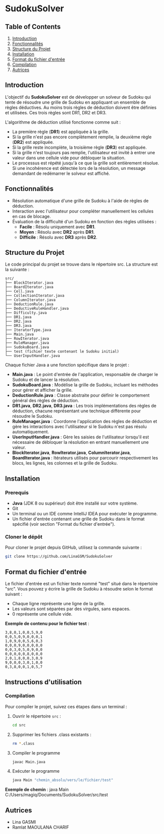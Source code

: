 # SudokuSolver

## Table of Contents
1. [Introduction](#introduction)
2. [Fonctionnalités](#fonctionnalités)
3. [Structure du Projet](#structure-du-projet)
4. [Installation](#installation)
5. [Format du fichier d'entrée](#format-du-fichier-dentrée)
6. [Compilation](#compilation)
7. [Autrices](#autrices)

## Introduction

L'objectif du **SudokuSolver** est de développer un solveur de Sudoku qui tente de résoudre une grille de Sudoku en appliquant un ensemble de règles déductives. Au moins trois règles de déduction doivent être définies et utilisées. Ces trois règles sont DR1, DR2 et DR3.

L'algorithme de déduction utilisé fonctionne comme suit :
  - La première règle (**DR1**) est appliquée à la grille.
  - Si la grille n'est pas encore complètement remplie, la deuxième règle (**DR2**) est appliquée.
  - Si la grille reste incomplète, la troisième règle (**DR3**) est appliquée.
  - Si la grille n'est toujours pas remplie, l'utilisateur est invité à entrer une valeur dans une cellule vide pour débloquer la situation.
  - Le processus est répété jusqu'à ce que la grille soit entièrement résolue. Si une incohérence est détectée lors de la résolution, un message demandant de redémarrer le solveur est affiché.

## Fonctionnalités
- Résolution automatique d'une grille de Sudoku à l'aide de règles de déduction.
- Interaction avec l'utilisateur pour compléter manuellement les cellules en cas de blocage.
- Évaluation de la difficulté d'un Sudoku en fonction des règles utilisées :
  - **Facile** : Résolu uniquement avec **DR1**.
  - **Moyen** : Résolu avec **DR2** après **DR1**.
  - **Difficile** : Résolu avec **DR3** après **DR2**.

## Structure du Projet

Le code principal du projet se trouve dans le répertoire src. La structure est la suivante :

```plaintext
src/
├── BlockIterator.java
├── BoardIterator.java
├── Cell.java
├── CollectionIterator.java
├── ColumnIterator.java
├── DeductionRule.java
├── DeductiveRuleHandler.java
├── Difficulty.java
├── DR1.java
├── DR2.java
├── DR3.java
├── IteratorType.java
├── Main.java
├── RowIterator.java
├── RuleManager.java
├── SudokuBoard.java
├── test (fichier texte contenant le Sudoku initial)
└── UserInputHandler.java
```



Chaque fichier Java a une fonction spécifique dans le projet :

- **Main.java** : Le point d'entrée de l'application, responsable de charger le Sudoku et de lancer la résolution.
- **SudokuBoard.java** : Modélise la grille de Sudoku, incluant les méthodes pour gérer et afficher la grille.
- **DeductionRule.java** : Classe abstraite pour définir le comportement général des règles de déduction.
- **DR1.java**, **DR2.java**, **DR3.java** : Les trois implémentations des règles de déduction, chacune représentant une technique différente pour résoudre le Sudoku.
- **RuleManager.java** : Coordonne l'application des règles de déduction et gère les interactions avec l'utilisateur si le Sudoku n'est pas résolu automatiquement.
- **UserInputHandler.java** : Gère les saisies de l'utilisateur lorsqu'il est nécessaire de débloquer la résolution en entrant manuellement une valeur.
- **BlockIterator.java**, **RowIterator.java**, **ColumnIterator.java**, **BoardIterator.java** : Itérateurs utilisés pour parcourir respectivement les blocs, les lignes, les colonnes et la grille de Sudoku.


## Installation

### Prerequis
- **Java** (JDK 8 ou supérieur) doit être installé sur votre système.
- Git
- Un terminal ou un IDE comme IntelliJ IDEA pour exécuter le programme.
- Un fichier d'entrée contenant une grille de Sudoku dans le format spécifié (voir section "Format du fichier d'entrée").

### Cloner le dépôt
Pour cloner le projet depuis GitHub, utilisez la commande suivante :
```bash
git clone https://github.com/LinaGSM/SudokuSolver
```

## Format du fichier d'entrée
Le fichier d'entrée est un fichier texte nommé "test" situé dans le répertoire "src". Vous pouvez y écrire la grille de Sudoku à résoudre selon le format suivant :
- Chaque ligne représente une ligne de la grille.
- Les valeurs sont séparées par des virgules, sans espaces.
- 0 représente une cellule vide.

**Exemple de contenu pour le fichier test** :
```
3,8,0,1,0,0,5,9,0
0,0,5,0,9,0,0,0,1
1,0,9,0,0,5,6,0,3
0,0,0,9,0,0,0,0,0
0,0,3,0,5,0,9,0,0
0,0,0,0,0,8,0,0,0
2,0,1,8,0,0,3,0,9
9,0,0,0,3,0,1,0,0
0,3,8,0,0,1,0,5,7
```

## Instructions d'utilisation
### Compilation
Pour compiler le projet, suivez ces étapes dans un terminal :
1. Ouvrir le répertoire `src` :
   ```bash
   cd src
   ```
2. Supprimer les fichiers .class existants :
   ```bash
   rm *.class
   ```
3. Compiler le programme
   ```bash
   javac Main.java
   ```
4. Exécuter le programme
   ```bash
   java Main "chemin_absolu/vers/le/fichier/test"
   ```
**Exemple de chemin** : java Main C:/Users/magiq/Documents/SudokuSolver/src/test

## Autrices
  - Lina GASMI
  - Ramlat MAOULANA CHARIF
